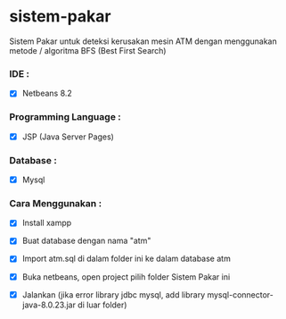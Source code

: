 # sistem-pakar
Sistem Pakar untuk deteksi kerusakan mesin ATM dengan menggunakan metode / algoritma BFS (Best First Search)

### IDE :
- [x] Netbeans 8.2

### Programming Language :
- [x] JSP (Java Server Pages)

### Database :
- [x] Mysql

### Cara Menggunakan :
- [x] Install xampp
- [x] Buat database dengan nama "atm"
- [x] Import atm.sql di dalam folder ini ke dalam database atm
- [x] Buka netbeans, open project pilih folder Sistem Pakar ini
- [x] Jalankan (jika error library jdbc mysql, add library mysql-connector-java-8.0.23.jar di luar folder)


